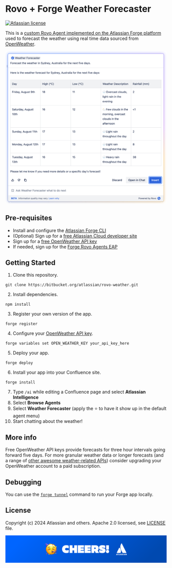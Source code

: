 # Rovo + Forge Weather Forecaster

[![Atlassian license](https://img.shields.io/badge/license-Apache%202.0-blue.svg?style=flat-square)](LICENSE)

This is a [custom Rovo Agent implemented on the Atlassian Forge platform](https://developer.atlassian.com/platform/forge/manifest-reference/modules/rovo-agent/) used to forecast the weather using real time data sourced from [OpenWeather](openweathermap.org).

![screenshot.png](screenshot.png)

## Pre-requisites

- Install and configure the [Atlassian Forge CLI](https://developer.atlassian.com/platform/forge/getting-started/)
- (Optional) Sign up for a [free Atlassian Cloud developer site](https://developer.atlassian.com/platform/forge/getting-started/)
- Sign up for a [free OpenWeather API key](https://home.openweathermap.org/users/sign_up)
- If needed, sign up for the [Forge Rovo Agents EAP](https://ecosystem.atlassian.net/servicedesk/customer/portal/1040/group/3499/create/18386)

## Getting Started

1. Clone this repository.
```
git clone https://bitbucket.org/atlassian/rovo-weather.git
```
2. Install dependencies.
```
npm install
```
3. Register your own version of the app.
```
forge register
```
4. Configure your [OpenWeather API key](https://home.openweathermap.org/users/sign_up).
```
forge variables set OPEN_WEATHER_KEY your_api_key_here
```
5. Deploy your app.
```
forge deploy
```
6. Install your app into your Confluence site.
```
forge install
```
7. Type `/ai` while editing a Confluence page and select **Atlassian Intelligence**
8. Select **Browse Agents**
9. Select **Weather Forecaster** (apply the ⭐️ to have it show up in the default agent menu)
10. Start chatting about the weather!

## More info

Free OpenWeather API keys provide forecasts for three hour intervals going forward five days. For more granular weather data or longer forecasts (and a range of [other awesome weather-related APIs](https://openweathermap.org/api)) consider upgrading your OpenWeather account to a paid subscription.

## Debugging

You can use the [`forge tunnel`](https://developer.atlassian.com/platform/forge/change-the-frontend-with-forge-ui/#set-up-tunneling) command to run your Forge app locally. 

## License

Copyright (c) 2024 Atlassian and others.
Apache 2.0 licensed, see [LICENSE](LICENSE) file.

[![From Atlassian](https://raw.githubusercontent.com/atlassian-internal/oss-assets/master/banner-cheers.png)](https://www.atlassian.com)
